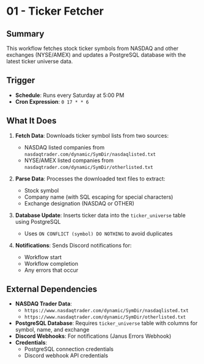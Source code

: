 # 01 - Ticker Fetcher

## Summary
This workflow fetches stock ticker symbols from NASDAQ and other exchanges (NYSE/AMEX) and updates a PostgreSQL database with the latest ticker universe data.

## Trigger
- **Schedule**: Runs every Saturday at 5:00 PM
- **Cron Expression**: `0 17 * * 6`

## What It Does
1. **Fetch Data**: Downloads ticker symbol lists from two sources:
   - NASDAQ listed companies from `nasdaqtrader.com/dynamic/SymDir/nasdaqlisted.txt`
   - NYSE/AMEX listed companies from `nasdaqtrader.com/dynamic/SymDir/otherlisted.txt`

2. **Parse Data**: Processes the downloaded text files to extract:
   - Stock symbol
   - Company name (with SQL escaping for special characters)
   - Exchange designation (NASDAQ or OTHER)

3. **Database Update**: Inserts ticker data into the `ticker_universe` table using PostgreSQL
   - Uses `ON CONFLICT (symbol) DO NOTHING` to avoid duplicates

4. **Notifications**: Sends Discord notifications for:
   - Workflow start
   - Workflow completion
   - Any errors that occur

## External Dependencies
- **NASDAQ Trader Data**:
  - `https://www.nasdaqtrader.com/dynamic/SymDir/nasdaqlisted.txt`
  - `https://www.nasdaqtrader.com/dynamic/SymDir/otherlisted.txt`
- **PostgreSQL Database**: Requires `ticker_universe` table with columns for symbol, name, and exchange
- **Discord Webhooks**: For notifications (Janus Errors Webhook)
- **Credentials**:
  - PostgreSQL connection credentials
  - Discord webhook API credentials